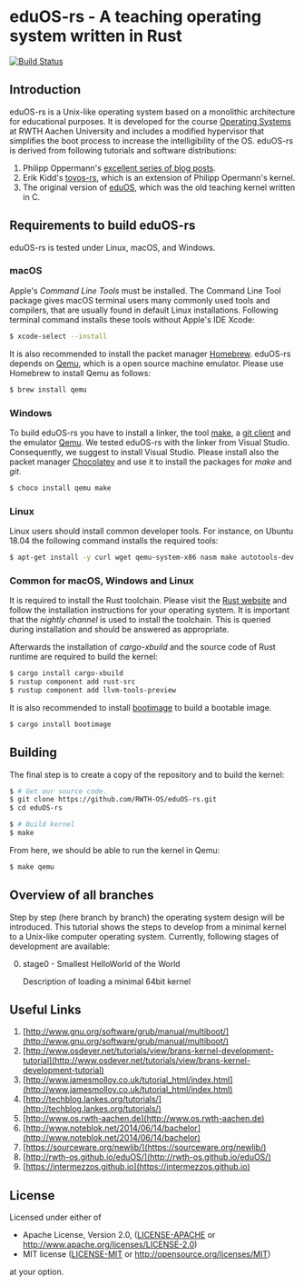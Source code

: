 # eduOS-rs - A teaching operating system written in Rust

[![Build Status](https://dev.azure.com/RWTH-OS/eduOS-rs/_apis/build/status/RWTH-OS.eduOS-rs?branchName=stage0)](https://dev.azure.com/RWTH-OS/eduOS-rs/_build/latest?definitionId=1&branchName=stage0)

## Introduction

eduOS-rs is a Unix-like operating system based on a monolithic architecture for educational purposes.
It is developed for the course [Operating Systems][acsos] at RWTH Aachen University and includes a modified hypervisor that simplifies the boot process to increase the intelligibility of the OS.
eduOS-rs is derived from following tutorials and software distributions:

1. Philipp Oppermann's [excellent series of blog posts][opp].
2. Erik Kidd's [toyos-rs][kidd], which is an extension of Philipp Opermann's kernel.
3. The original version of [eduOS][stlankes], which was the old teaching kernel written in C.

[opp]: http://blog.phil-opp.com/
[kidd]: http://www.randomhacks.net/bare-metal-rust/
[stlankes]: http://rwth-os.github.io/eduOS/
[rust-barebones-kernel]: https://github.com/thepowersgang/rust-barebones-kernel
[acsos]: http://www.os.rwth-aachen.de/

## Requirements to build eduOS-rs
eduOS-rs is tested under Linux, macOS, and Windows.

### macOS
Apple's *Command Line Tools* must be installed.
The Command Line Tool package gives macOS terminal users many commonly used tools and compilers, that are usually found in default Linux installations.
Following terminal command installs these tools without Apple's IDE Xcode:

```sh
$ xcode-select --install
```

It is also recommended to install the packet manager [Homebrew](https://brew.sh).
eduOS-rs depends on [Qemu](https://www.qemu.org/), which is a open source machine emulator.
Please use Homebrew to install Qemu as follows:

```sh
$ brew install qemu
```

### Windows
To build eduOS-rs you have to install a linker, the tool [make](http://gnuwin32.sourceforge.net/packages/make.htm), a [git client](https://git-scm.com/downloads) and the emulator [Qemu](https://www.qemu.org/).
We tested eduOS-rs with the linker from Visual Studio.
Consequently, we suggest to install Visual Studio.
Please install also the packet manager [Chocolatey](https://chocolatey.org) and use it to install the packages for _make_ and _git_.

```sh
$ choco install qemu make
```

### Linux
Linux users should install common developer tools.
For instance, on Ubuntu 18.04 the following command installs the required tools:

```sh
$ apt-get install -y curl wget qemu-system-x86 nasm make autotools-dev gcc g++ build-essential
```

### Common for macOS, Windows and Linux
It is required to install the Rust toolchain.
Please visit the [Rust website](https://www.rust-lang.org/) and follow the installation instructions for your operating system.
It is important that the *nightly channel* is used to install the toolchain.
This is queried during installation and should be answered as appropriate.

Afterwards the installation of *cargo-xbuild* and the source code of Rust runtime are required to build the kernel:

```sh
$ cargo install cargo-xbuild
$ rustup component add rust-src
$ rustup component add llvm-tools-preview
```

It is also recommended to install [bootimage](https://github.com/rust-osdev/bootimage) to build a bootable image.

```sh
$ cargo install bootimage
```


## Building
The final step is to create a copy of the repository and to build the kernel:

```sh
$ # Get our source code.
$ git clone https://github.com/RWTH-OS/eduOS-rs.git
$ cd eduOS-rs

$ # Build kernel
$ make
```

From here, we should be able to run the kernel in Qemu:

```sh
$ make qemu
```

## Overview of all branches

Step by step (here branch by branch) the operating system design will be introduced.
This tutorial shows the steps to develop from a minimal kernel to a Unix-like computer operating system.
Currently, following stages of development are available:

0. stage0 - Smallest HelloWorld of the World

   Description of loading a minimal 64bit kernel

## Useful Links

1. [http://www.gnu.org/software/grub/manual/multiboot/](http://www.gnu.org/software/grub/manual/multiboot/)
2. [http://www.osdever.net/tutorials/view/brans-kernel-development-tutorial](http://www.osdever.net/tutorials/view/brans-kernel-development-tutorial)
3. [http://www.jamesmolloy.co.uk/tutorial_html/index.html](http://www.jamesmolloy.co.uk/tutorial_html/index.html)
4. [http://techblog.lankes.org/tutorials/](http://techblog.lankes.org/tutorials/)
5. [http://www.os.rwth-aachen.de](http://www.os.rwth-aachen.de)
6. [http://www.noteblok.net/2014/06/14/bachelor](http://www.noteblok.net/2014/06/14/bachelor)
7. [https://sourceware.org/newlib/](https://sourceware.org/newlib/)
8. [http://rwth-os.github.io/eduOS/](http://rwth-os.github.io/eduOS/)
9. [https://intermezzos.github.io](https://intermezzos.github.io)

## License

Licensed under either of

 * Apache License, Version 2.0, ([LICENSE-APACHE](LICENSE-APACHE) or http://www.apache.org/licenses/LICENSE-2.0)
 * MIT license ([LICENSE-MIT](LICENSE-MIT) or http://opensource.org/licenses/MIT)

at your option.
